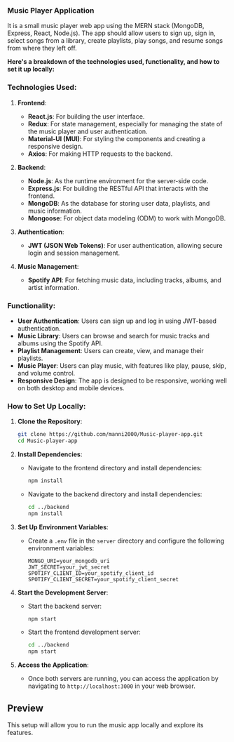 ### Music Player Application
It is a small music player web app using the MERN stack (MongoDB, Express, React, Node.js). The app should allow users to sign up, sign in, select songs from a library, create playlists, play songs, and resume songs from where they left off.

**Here's a breakdown of the technologies used, functionality, and how to set it up locally:**

### Technologies Used:
1. **Frontend**:
   - **React.js**: For building the user interface.
   - **Redux**: For state management, especially for managing the state of the music player and user authentication.
   - **Material-UI (MUI)**: For styling the components and creating a responsive design.
   - **Axios**: For making HTTP requests to the backend.

2. **Backend**:
   - **Node.js**: As the runtime environment for the server-side code.
   - **Express.js**: For building the RESTful API that interacts with the frontend.
   - **MongoDB**: As the database for storing user data, playlists, and music information.
   - **Mongoose**: For object data modeling (ODM) to work with MongoDB.

3. **Authentication**:
   - **JWT (JSON Web Tokens)**: For user authentication, allowing secure login and session management.

4. **Music Management**:
   - **Spotify API**: For fetching music data, including tracks, albums, and artist information.

### Functionality:
- **User Authentication**: Users can sign up and log in using JWT-based authentication.
- **Music Library**: Users can browse and search for music tracks and albums using the Spotify API.
- **Playlist Management**: Users can create, view, and manage their playlists.
- **Music Player**: Users can play music, with features like play, pause, skip, and volume control.
- **Responsive Design**: The app is designed to be responsive, working well on both desktop and mobile devices.

### How to Set Up Locally:

1. **Clone the Repository**:
   ```bash
   git clone https://github.com/manni2000/Music-player-app.git
   cd Music-player-app
   ```

2. **Install Dependencies**:
   - Navigate to the frontend directory and install dependencies:
     ```bash
     npm install
     ```
   - Navigate to the backend directory and install dependencies:
     ```bash
     cd ../backend
     npm install
     ```

3. **Set Up Environment Variables**:
   - Create a `.env` file in the `server` directory and configure the following environment variables:
     ```env
     MONGO_URI=your_mongodb_uri
     JWT_SECRET=your_jwt_secret
     SPOTIFY_CLIENT_ID=your_spotify_client_id
     SPOTIFY_CLIENT_SECRET=your_spotify_client_secret
     ```

4. **Start the Development Server**:
   - Start the backend server:
     ```bash
     npm start
     ```
   - Start the frontend development server:
     ```bash
     cd ../backend
     npm start
     ```

5. **Access the Application**:
   - Once both servers are running, you can access the application by navigating to `http://localhost:3000` in your web browser.
  
## Preview


This setup will allow you to run the music app locally and explore its features.
